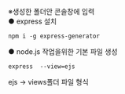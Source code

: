 ※생성한 폴더안 콘솔창에 입력<br>
● express 설치
```
npm i -g express-generator 
```
● node.js 작업을위한 기본 파일 생성
```
express  --view=ejs 
```
ejs -> views폴더 파일 형식
